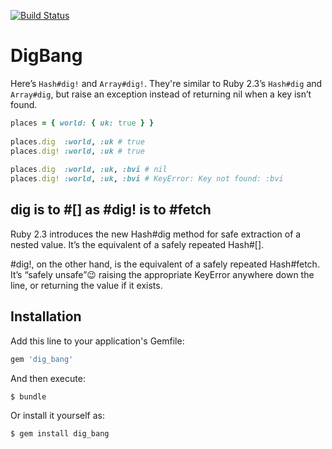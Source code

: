 [![Build Status](https://travis-ci.org/dogweather/digbang.svg?branch=master)](https://travis-ci.org/dogweather/digbang)

# DigBang

Here’s `Hash#dig!` and `Array#dig!`. They're similar to Ruby 2.3’s `Hash#dig` and `Array#dig`, but raise an exception instead of returning nil when a key isn’t found.


```ruby
places = { world: { uk: true } }
 
places.dig  :world, :uk # true
places.dig! :world, :uk # true
 
places.dig  :world, :uk, :bvi # nil
places.dig! :world, :uk, :bvi # KeyError: Key not found: :bvi
```

## dig is to #[] as #dig! is to #fetch

Ruby 2.3 introduces the new Hash#dig method for safe extraction of a nested value. It’s the equivalent of a safely repeated Hash#[].

 #dig!, on the other hand, is the equivalent of a safely repeated Hash#fetch. It’s “safely unsafe”😉 raising the appropriate KeyError anywhere down the line, or returning the value if it exists.
 
## Installation

Add this line to your application's Gemfile:

```ruby
gem 'dig_bang'
```

And then execute:

    $ bundle

Or install it yourself as:

    $ gem install dig_bang

